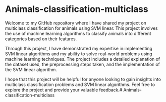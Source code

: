 # Animals-classification-multiclass
Welcome to my GitHub repository where I have shared my project on multiclass classification for animals using SVM linear. This project involves the use of machine learning algorithms to classify animals into different categories based on their features.

Through this project, I have demonstrated my expertise in implementing SVM linear algorithms and my ability to solve real-world problems using machine learning techniques. The project includes a detailed explanation of the dataset used, the preprocessing steps taken, and the implementation of the SVM linear algorithm.

I hope that this project will be helpful for anyone looking to gain insights into multiclass classification problems and SVM linear algorithms. Feel free to explore the project and provide your valuable feedback.# Animals-classification-multiclass
